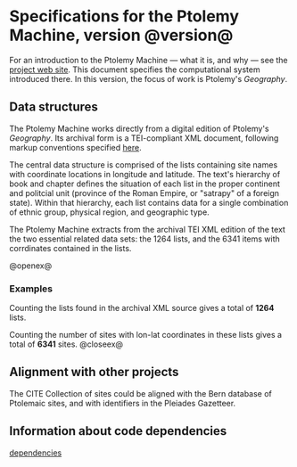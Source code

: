# Specifications for the Ptolemy Machine, version @version@ #

For an introduction to the Ptolemy Machine — what it is, and why — see the [project web site](http://neelsmith.github.io/ptolemy/).  This document specifies the computational system introduced there.  In this version, the focus of work is Ptolemy's *Geography*.

## Data structures ##

The Ptolemy Machine works directly from a digital edition of Ptolemy's *Geography*.   Its archival form is a TEI-compliant XML document, following markup conventions specified [here](markup/Markup.html).

The central data structure is comprised of the lists containing site names with coordinate locations in longitude and latitude.  The text's hierarchy of book and chapter defines the situation of each list in the proper continent and politcial unit (province of the Roman Empire, or "satrapy" of a foreign state).  Within that hierarchy, each list contains data for a single combination of ethnic group, physical region, and geographic type.  

The Ptolemy Machine extracts from  the archival TEI XML edition of the text the two essential related data sets:  the 1264 lists, and the 6341 items with corrdinates contained in the lists.



@openex@

### Examples ###

Counting the lists found in the archival XML source gives a total of 
<strong concordion:assertEquals="countLists()">1264</strong> lists.


Counting the number of sites with lon-lat coordinates in these lists gives a total of 
<strong concordion:assertEquals="countSites()">6341</strong> sites.
@closeex@

## Alignment with other projects ##

The CITE Collection of sites could be aligned with the Bern database of Ptolemaic sites, and with identifiers in the Pleiades Gazetteer.





## Information about code dependencies ##

[dependencies](dependencies/Dependencies.html)
